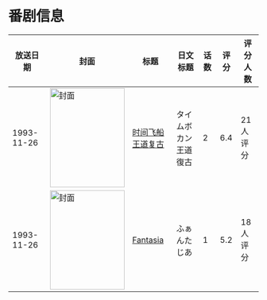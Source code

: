 # 番剧信息

|放送日期|封面|标题|日文标题|话数|评分|评分人数|
|---|---|---|---|---|---|---|
|1993-11-26|<img src="https://lain.bgm.tv/pic/cover/c/49/92/64174_fs4N3.jpg" alt="封面" style="width:150px;height:200px;object-fit:cover;">|[时间飞船王道复古](https://bangumi.tv/subject/64174)|タイムボカン王道復古|2|6.4|21人评分|
|1993-11-26|<img src="https://lain.bgm.tv/pic/cover/c/9b/39/75232_yzpHY.jpg" alt="封面" style="width:150px;height:200px;object-fit:cover;">|[Fantasia](https://bangumi.tv/subject/75232)|ふぁんたじあ|1|5.2|18人评分|

